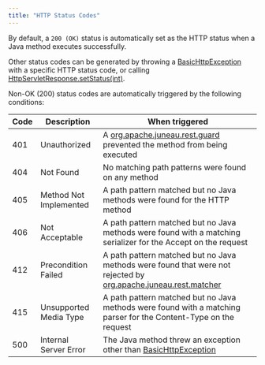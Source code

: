 ```yaml
---
title: "HTTP Status Codes"
---
```


By default, a `200 (OK)` status is automatically set as the HTTP status when a Java method executes successfully.

Other status codes can be generated by throwing a [BasicHttpException]({{API_DOCS}}/org/apache/juneau/http/response/BasicHttpException.html) with a specific HTTP status code, or calling [HttpServletResponse.setStatus(int)]({{API_DOCS}}/jakarta/servlet/http/HttpServletResponse.html#setStatus(int)).

Non-OK (200) status codes are automatically triggered by the following conditions:

| Code | Description | When triggered |
|------|-------------|----------------|
| 401 | Unauthorized | A [org.apache.juneau.rest.guard]({{API_DOCS}}/org/apache/juneau/rest/guard/RestGuard.html) prevented the method from being executed |
| 404 | Not Found | No matching path patterns were found on any method |
| 405 | Method Not Implemented | A path pattern matched but no Java methods were found for the HTTP method |
| 406 | Not Acceptable | A path pattern matched but no Java methods were found with a matching serializer for the Accept on the request |
| 412 | Precondition Failed | A path pattern matched but no Java methods were found that were not rejected by [org.apache.juneau.rest.matcher]({{API_DOCS}}/org/apache/juneau/rest/matcher/RestMatcher.html) |
| 415 | Unsupported Media Type | A path pattern matched but no Java methods were found with a matching parser for the Content-Type on the request |
| 500 | Internal Server Error | The Java method threw an exception other than [BasicHttpException]({{API_DOCS}}/org/apache/juneau/http/response/BasicHttpException.html) |
